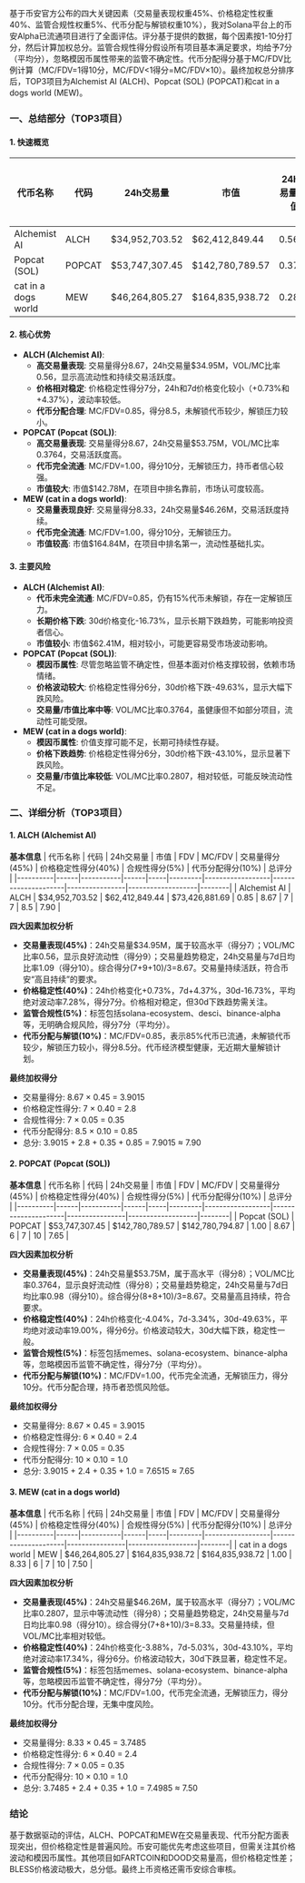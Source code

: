 基于币安官方公布的四大关键因素（交易量表现权重45%、价格稳定性权重40%、监管合规性权重5%、代币分配与解锁权重10%），我对Solana平台上的币安Alpha已流通项目进行了全面评估。评分基于提供的数据，每个因素按1-10分打分，然后计算加权总分。监管合规性得分假设所有项目基本满足要求，均给予7分（平均分），忽略模因币属性带来的监管不确定性。代币分配得分基于MC/FDV比例计算（MC/FDV=1得10分，MC/FDV<1得分=MC/FDV×10）。最终加权总分排序后，TOP3项目为Alchemist AI (ALCH)、Popcat (SOL) (POPCAT)和cat in a dogs world (MEW)。

### 一、总结部分（TOP3项目）

#### 1. 快速概览
| 代币名称 | 代码 | 24h交易量 | 市值 | 24h交易量/市值 | FDV | MC/FDV | 总评分(1-10分) |
|----------|------|-----------|------|----------------|-----|---------|----------------|
| Alchemist AI | ALCH | $34,952,703.52 | $62,412,849.44 | 0.5600 | $73,426,881.69 | 0.85 | 7.90 |
| Popcat (SOL) | POPCAT | $53,747,307.45 | $142,780,789.57 | 0.3764 | $142,780,794.87 | 1.00 | 7.65 |
| cat in a dogs world | MEW | $46,264,805.27 | $164,835,938.72 | 0.2807 | $164,835,938.72 | 1.00 | 7.50 |

#### 2. 核心优势
- **ALCH (Alchemist AI)**:
  - **高交易量表现**: 交易量得分8.67，24h交易量$34.95M，VOL/MC比率0.56，显示高流动性和持续交易活跃度。
  - **价格相对稳定**: 价格稳定性得分7分，24h和7d价格变化较小（+0.73%和+4.37%），波动率较低。
  - **代币分配合理**: MC/FDV=0.85，得分8.5，未解锁代币较少，解锁压力较小。
- **POPCAT (Popcat (SOL))**:
  - **高交易量表现**: 交易量得分8.67，24h交易量$53.75M，VOL/MC比率0.3764，交易活跃度高。
  - **代币完全流通**: MC/FDV=1.00，得分10分，无解锁压力，持币者信心较强。
  - **市值较大**: 市值$142.78M，在项目中排名靠前，市场认可度较高。
- **MEW (cat in a dogs world)**:
  - **交易量表现良好**: 交易量得分8.33，24h交易量$46.26M，交易活跃度持续。
  - **代币完全流通**: MC/FDV=1.00，得分10分，无解锁压力。
  - **市值较高**: 市值$164.84M，在项目中排名第一，流动性基础扎实。

#### 3. 主要风险
- **ALCH (Alchemist AI)**:
  - **代币未完全流通**: MC/FDV=0.85，仍有15%代币未解锁，存在一定解锁压力。
  - **长期价格下跌**: 30d价格变化-16.73%，显示长期下跌趋势，可能影响投资者信心。
  - **市值较小**: 市值$62.41M，相对较小，可能更容易受市场波动影响。
- **POPCAT (Popcat (SOL))**:
  - **模因币属性**: 尽管忽略监管不确定性，但基本面对价格支撑较弱，依赖市场情绪。
  - **价格波动较大**: 价格稳定性得分6分，30d价格下跌-49.63%，显示大幅下跌风险。
  - **交易量/市值比率中等**: VOL/MC比率0.3764，虽健康但不如部分项目，流动性可能受限。
- **MEW (cat in a dogs world)**:
  - **模因币属性**: 价值支撑可能不足，长期可持续性存疑。
  - **价格下跌趋势**: 价格稳定性得分6分，30d价格下跌-43.10%，显示显著下跌风险。
  - **交易量/市值比率较低**: VOL/MC比率0.2807，相对较低，可能反映流动性不足。

### 二、详细分析（TOP3项目）

#### 1. ALCH (Alchemist AI)
**基本信息**
| 代币名称 | 代码 | 24h交易量 | 市值 | FDV | MC/FDV | 交易量得分(45%) | 价格稳定性得分(40%) | 合规性得分(5%) | 代币分配得分(10%) | 总评分 |
|----------|------|-----------|------|-----|---------|------------------|---------------------|----------------|-------------------|--------|
| Alchemist AI | ALCH | $34,952,703.52 | $62,412,849.44 | $73,426,881.69 | 0.85 | 8.67 | 7 | 7 | 8.5 | 7.90 |

**四大因素加权分析**
- **交易量表现(45%)**：24h交易量$34.95M，属于较高水平（得分7）；VOL/MC比率0.56，显示良好流动性（得分9）；交易量趋势稳定，24h交易量与7d日均比率1.09（得分10）。综合得分(7+9+10)/3=8.67。交易量持续活跃，符合币安“高且持续”的要求。
- **价格稳定性(40%)**：24h价格变化+0.73%，7d+4.37%，30d-16.73%，平均绝对波动率7.28%，得分7分。价格相对稳定，但30d下跌趋势需关注。
- **监管合规性(5%)**：标签包括solana-ecosystem、desci、binance-alpha等，无明确合规风险，得分7分（平均分）。
- **代币分配与解锁(10%)**：MC/FDV=0.85，表示85%代币已流通，未解锁代币较少，解锁压力较小，得分8.5分。代币经济模型健康，无近期大量解锁计划。

**最终加权得分**
- 交易量得分: 8.67 × 0.45 = 3.9015
- 价格稳定性得分: 7 × 0.40 = 2.8
- 合规性得分: 7 × 0.05 = 0.35
- 代币分配得分: 8.5 × 0.10 = 0.85
- 总分: 3.9015 + 2.8 + 0.35 + 0.85 = 7.9015 ≈ 7.90

#### 2. POPCAT (Popcat (SOL))
**基本信息**
| 代币名称 | 代码 | 24h交易量 | 市值 | FDV | MC/FDV | 交易量得分(45%) | 价格稳定性得分(40%) | 合规性得分(5%) | 代币分配得分(10%) | 总评分 |
|----------|------|-----------|------|-----|---------|------------------|---------------------|----------------|-------------------|--------|
| Popcat (SOL) | POPCAT | $53,747,307.45 | $142,780,789.57 | $142,780,794.87 | 1.00 | 8.67 | 6 | 7 | 10 | 7.65 |

**四大因素加权分析**
- **交易量表现(45%)**：24h交易量$53.75M，属于高水平（得分8）；VOL/MC比率0.3764，显示良好流动性（得分8）；交易量趋势稳定，24h交易量与7d日均比率0.98（得分10）。综合得分(8+8+10)/3=8.67。交易量高且持续，符合要求。
- **价格稳定性(40%)**：24h价格变化-4.04%，7d-3.34%，30d-49.63%，平均绝对波动率19.00%，得分6分。价格波动较大，30d大幅下跌，稳定性一般。
- **监管合规性(5%)**：标签包括memes、solana-ecosystem、binance-alpha等，忽略模因币监管不确定性，得分7分（平均分）。
- **代币分配与解锁(10%)**：MC/FDV=1.00，代币完全流通，无解锁压力，得分10分。代币分配合理，持币者恐慌风险低。

**最终加权得分**
- 交易量得分: 8.67 × 0.45 = 3.9015
- 价格稳定性得分: 6 × 0.40 = 2.4
- 合规性得分: 7 × 0.05 = 0.35
- 代币分配得分: 10 × 0.10 = 1.0
- 总分: 3.9015 + 2.4 + 0.35 + 1.0 = 7.6515 ≈ 7.65

#### 3. MEW (cat in a dogs world)
**基本信息**
| 代币名称 | 代码 | 24h交易量 | 市值 | FDV | MC/FDV | 交易量得分(45%) | 价格稳定性得分(40%) | 合规性得分(5%) | 代币分配得分(10%) | 总评分 |
|----------|------|-----------|------|-----|---------|------------------|---------------------|----------------|-------------------|--------|
| cat in a dogs world | MEW | $46,264,805.27 | $164,835,938.72 | $164,835,938.72 | 1.00 | 8.33 | 6 | 7 | 10 | 7.50 |

**四大因素加权分析**
- **交易量表现(45%)**：24h交易量$46.26M，属于较高水平（得分7）；VOL/MC比率0.2807，显示中等流动性（得分8）；交易量趋势稳定，24h交易量与7d日均比率0.98（得分10）。综合得分(7+8+10)/3=8.33。交易量持续，但VOL/MC比率相对较低。
- **价格稳定性(40%)**：24h价格变化-3.88%，7d-5.03%，30d-43.10%，平均绝对波动率17.34%，得分6分。价格波动较大，30d下跌显著，稳定性不足。
- **监管合规性(5%)**：标签包括memes、solana-ecosystem、binance-alpha等，忽略模因币监管不确定性，得分7分（平均分）。
- **代币分配与解锁(10%)**：MC/FDV=1.00，代币完全流通，无解锁压力，得分10分。代币分配合理，无集中度风险。

**最终加权得分**
- 交易量得分: 8.33 × 0.45 = 3.7485
- 价格稳定性得分: 6 × 0.40 = 2.4
- 合规性得分: 7 × 0.05 = 0.35
- 代币分配得分: 10 × 0.10 = 1.0
- 总分: 3.7485 + 2.4 + 0.35 + 1.0 = 7.4985 ≈ 7.50

### 结论
基于数据驱动的评估，ALCH、POPCAT和MEW在交易量表现、代币分配方面表现突出，但价格稳定性是普遍风险。币安可能优先考虑这些项目，但需关注其价格波动和模因币属性。其他项目如FARTCOIN和DOOD交易量高，但价格稳定性差；BLESS价格波动极大，总分低。最终上币资格还需币安综合审核。